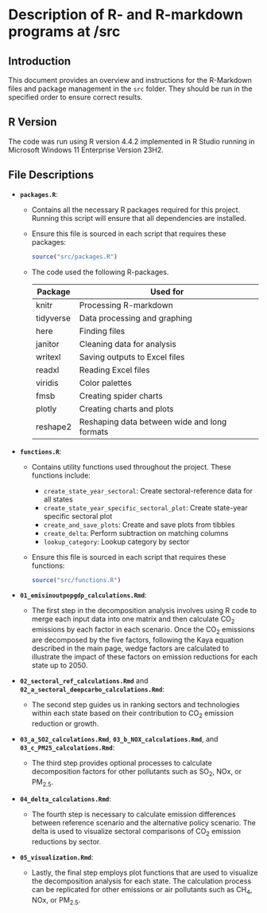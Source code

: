 # Description of R- and R-markdown programs at <path>/src

## Introduction

This document provides an overview and instructions for the R-Markdown files and package management in the `src` folder. They should be run in the specified order to ensure correct results.

## R Version

The code was run using R version 4.4.2 implemented in R Studio running in Microsoft Windows 11 Enterprise Version 23H2.

## File Descriptions

-   **`packages.R`**:

    -   Contains all the necessary R packages required for this project. Running this script will ensure that all dependencies are installed.

    -   Ensure this file is sourced in each script that requires these packages:

        ``` r
        source("src/packages.R")
        ```

    -   The code used the following R-packages.

        | Package   | Used for                                     |
        |-----------|----------------------------------------------|
        | knitr     | Processing R-markdown                        |
        | tidyverse | Data processing and graphing                 |
        | here      | Finding files                                |
        | janitor   | Cleaning data for analysis                   |
        | writexl   | Saving outputs to Excel files                |
        | readxl    | Reading Excel files                          |
        | viridis   | Color palettes                               |
        | fmsb      | Creating spider charts                       |
        | plotly    | Creating charts and plots                    |
        | reshape2  | Reshaping data between wide and long formats |

-   **`functions.R`**:

    -   Contains utility functions used throughout the project. These functions include:

        -   `create_state_year_sectoral`: Create sectoral-reference data for all states
        -   `create_state_year_specific_sectoral_plot`: Create state-year specific sectoral plot
        -   `create_and_save_plots`: Create and save plots from tibbles
        -   `create_delta`: Perform subtraction on matching columns
        -   `lookup_category`: Lookup category by sector

    -   Ensure this file is sourced in each script that requires these functions:

        ``` r
        source("src/functions.R")
        ```

-   **`01_emisinoutpopgdp_calculations.Rmd`**:

    -   The first step in the decomposition analysis involves using R code to merge each input data into one matrix and then calculate CO<sub>2</sub> emissions by each factor in each scenario. Once the CO<sub>2</sub> emissions are decomposed by the five factors, following the Kaya equation described in the main page, wedge factors are calculated to illustrate the impact of these factors on emission reductions for each state up to 2050.

-   **`02_sectoral_ref_calculations.Rmd`** and **`02_a_sectoral_deepcarbo_calculations.Rmd`**:

    -   The second step guides us in ranking sectors and technologies within each state based on their contribution to CO<sub>2</sub> emission reduction or growth.

-   **`03_a_SO2_calculations.Rmd`**, **`03_b_NOX_calculations.Rmd`**, and **`03_c_PM25_calculations.Rmd`**:

    -   The third step provides optional processes to calculate decomposition factors for other pollutants such as SO<sub>2</sub>, NOx, or PM<sub>2.5</sub>.

-   **`04_delta_calculations.Rmd`**:

    -   The fourth step is necessary to calculate emission differences between reference scenario and the alternative policy scenario. The delta is used to visualize sectoral comparisons of CO<sub>2</sub> emission reductions by sector.

-   **`05_visualization.Rmd`**:

    -   Lastly, the final step employs plot functions that are used to visualize the decomposition analysis for each state. The calculation process can be replicated for other emissions or air pollutants such as CH<sub>4</sub>, NOx, or PM<sub>2.5</sub>.
